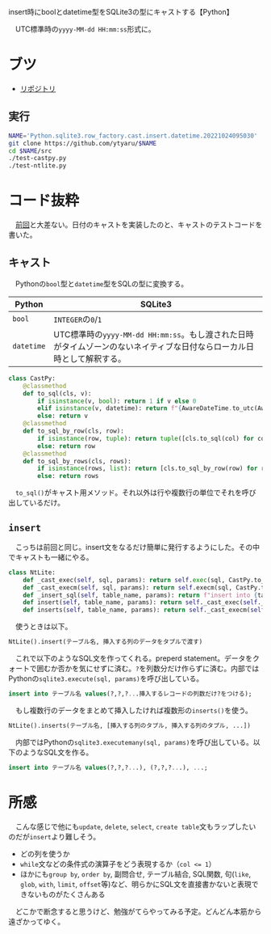 insert時にboolとdatetime型をSQLite3の型にキャストする【Python】

　UTC標準時の`yyyy-MM-dd HH:mm:ss`形式に。

<!-- more -->

# ブツ

* [リポジトリ][]

[リポジトリ]:https://github.com/ytyaru/Python.sqlite3.row_factory.cast.insert.datetime.20221024095030
[DEMO]:https://ytyaru.github.io/Python.sqlite3.row_factory.cast.insert.datetime.20221024095030/

## 実行

```sh
NAME='Python.sqlite3.row_factory.cast.insert.datetime.20221024095030'
git clone https://github.com/ytyaru/$NAME
cd $NAME/src
./test-castpy.py
./test-ntlite.py
```

# コード抜粋

　[前回][]と大差ない。日付のキャストを実装したのと、キャストのテストコードを書いた。

[前回]:https://github.com/ytyaru/Python.sqlite3.row_factory.cast.insert.20221018161507/

## キャスト

　Pythonの`bool`型と`datetime`型をSQLの型に変換する。

Python|SQLite3
------|-------
`bool`|`INTEGER`の`0`/`1`
`datetime`|UTC標準時の`yyyy-MM-dd HH:mm:ss`。もし渡された日時がタイムゾーンのないネイティブな日付ならローカル日時として解釈する。

```python
class CastPy:
    @classmethod
    def to_sql(cls, v):
        if isinstance(v, bool): return 1 if v else 0
        elif isinstance(v, datetime): return f"{AwareDateTime.to_utc(AwareDateTime.if_native_to_local(v)):%Y-%m-%d %H:%M:%S}"
        else: return v
    @classmethod
    def to_sql_by_row(cls, row):
        if isinstance(row, tuple): return tuple([cls.to_sql(col) for col in row])
        else: return row
    @classmethod
    def to_sql_by_rows(cls, rows):
        if isinstance(rows, list): return [cls.to_sql_by_row(row) for row in rows]
        else: return rows
```

　`to_sql()`がキャスト用メソッド。それ以外は行や複数行の単位でそれを呼び出しているだけ。

## `insert`

　こっちは前回と同じ。insert文をなるだけ簡単に発行するようにした。その中でキャストも一緒にやる。

```python
class NtLite:
    def _cast_exec(self, sql, params): return self.exec(sql, CastPy.to_sql_by_row(params))
    def _cast_execm(self, sql, params): return self.execm(sql, CastPy.to_sql_by_rows(params))
    def _insert_sql(self, table_name, params): return f"insert into {table_name} values ({','.join('?' * len(params))})"
    def insert(self, table_name, params): return self._cast_exec(self._insert_sql(table_name, params), params)
    def inserts(self, table_name, params): return self._cast_execm(self._insert_sql(table_name, params), params)
```

　使うときは以下。

```python
NtLite().insert(テーブル名, 挿入する列のデータをタプルで渡す)
```

　これで以下のようなSQL文を作ってくれる。preperd statement。データをクォートで囲むか否かを気にせずに済む。`?`を列数分だけ作らずに済む。内部ではPythonの`sqlite3.execute(sql, params)`を呼び出している。

```sql
insert into テーブル名 values(?,?,?...挿入するレコードの列数だけ?をつける);
```

　もし複数行のデータをまとめて挿入したければ複数形の`inserts()`を使う。

```python
NtLite().inserts(テーブル名, [挿入する列のタプル, 挿入する列のタプル, ...])
```

　内部ではPythonの`sqlite3.executemany(sql, params)`を呼び出している。以下のようなSQL文を作る。

```sql
insert into テーブル名 values(?,?,?...), (?,?,?...), ...;
```

# 所感

　こんな感じで他にも`update`, `delete`, `select`, `create table`文もラップしたいのだが`insert`より難しそう。

* どの列を使うか
* `while`文などの条件式の演算子をどう表現するか（`col <= 1`）
* ほかにも`group by`, `order by`, 副問合せ, テーブル結合, SQL関数, 句(`like`, `glob`, `with`, `limit`, `offset`等)など、明らかにSQL文を直接書かないと表現できないものがたくさんある

　どこかで断念すると思うけど、勉強がてらやってみる予定。どんどん本筋から遠ざかってゆく。

